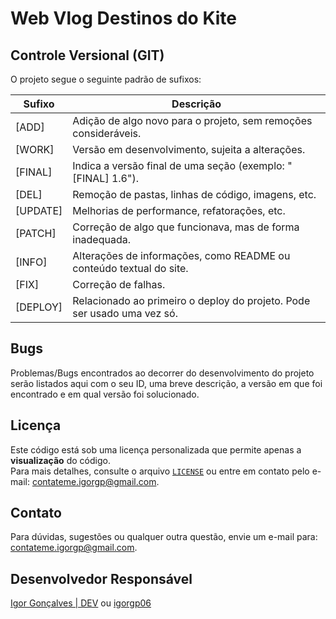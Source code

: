 # Web Vlog Destinos do Kite




## Controle Versional (GIT)

O projeto segue o seguinte padrão de sufixos:

| Sufixo   | Descrição                                                               |
| -------- | ----------------------------------------------------------------------- |
| [ADD]    | Adição de algo novo para o projeto, sem remoções consideráveis.         |
| [WORK]   | Versão em desenvolvimento, sujeita a alterações.                        |
| [FINAL]  | Indica a versão final de uma seção (exemplo: "[FINAL] 1.6").            |
| [DEL]    | Remoção de pastas, linhas de código, imagens, etc.                      |
| [UPDATE] | Melhorias de performance, refatorações, etc.                            |
| [PATCH]  | Correção de algo que funcionava, mas de forma inadequada.               |
| [INFO]   | Alterações de informações, como README ou conteúdo textual do site.     |
| [FIX]    | Correção de falhas.                                                     |
| [DEPLOY] | Relacionado ao primeiro o deploy do projeto. Pode ser usado uma vez só. |

## Bugs

Problemas/Bugs encontrados ao decorrer do desenvolvimento do projeto serão listados aqui com o seu ID, uma breve descrição, a versão em que foi encontrado e em qual versão foi solucionado.

## Licença

Este código está sob uma licença personalizada que permite apenas a **visualização** do código.  
Para mais detalhes, consulte o arquivo [`LICENSE`](./LICENSE) ou entre em contato pelo e-mail: contateme.igorgp@gmail.com.

## Contato

Para dúvidas, sugestões ou qualquer outra questão, envie um e-mail para: contateme.igorgp@gmail.com.  

## Desenvolvedor Responsável

[Igor Gonçalves | DEV](https://igdeveloper.com.br) ou [igorgp06](https://github.com/igorgp06)